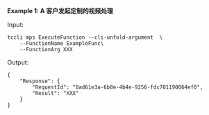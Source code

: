 **Example 1: A 客户发起定制的视频处理**



Input: 

```
tccli mps ExecuteFunction --cli-unfold-argument  \
    --FunctionName ExampleFunc\
    --FunctionArg XXX
```

Output: 
```
{
    "Response": {
        "RequestId": "8ad61e3a-6b8e-4b4e-9256-fdc701190064ef0",
        "Result": "XXX"
    }
}
```

